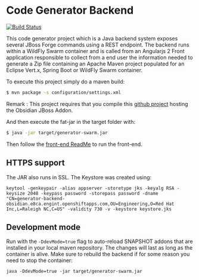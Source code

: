 # Code Generator Backend

[![Build Status](https://travis-ci.org/obsidian-toaster/generator-backend.svg?branch=master)](https://travis-ci.org/obsidian-toaster/generator-backend)

This code generator project which is a Java backend system exposes several JBoss Forge commands
using a REST endpoint. The backend runs within a WildFly Swarm container and is called from
an Angularjs 2 Front application responsible to collect from a end user the information needed to generate
a Zip file containing an Apache Maven project populated for an Eclipse Vert.x, Spring Boot or WildFly Swarm
container.

To execute this project simply do a maven build:

```bash
$ mvn package -s configuration/settings.xml
```

Remark : This project requires that you compile this [github project](http://github.com/obsidian-toaster/obsidian-addon) hosting the Obsidian JBoss Addon.

And then execute the fat-jar in the target folder with:

```bash
$ java -jar target/generator-swarm.jar
```

Then follow the [front-end ReadMe][1] to run the front-end.

[1]:https://github.com/obsidian-toaster/generator-frontend/blob/master/README.md

## HTTPS support

The JAR also runs in SSL. The Keystore was created using:
```
keytool -genkeypair -alias appserver -storetype jks -keyalg RSA -keysize 2048 -keypass password -storepass password -dname "CN=generator-backend-obsidian.e8ca.engint.openshiftapps.com,OU=Engineering,O=Red Hat Inc,L=Raleigh NC,C=US" -validity 730 -v -keystore keystore.jks
```

## Development mode

Run with the `-DdevMode=true` flag to auto-reload SNAPSHOT addons that are installed in your local maven repository. The changes will last as long as the container is alive.
Make sure to rebuild the backend if for some reason you need to stop the container:
```
java -DdevMode=true -jar target/generator-swarm.jar
```


